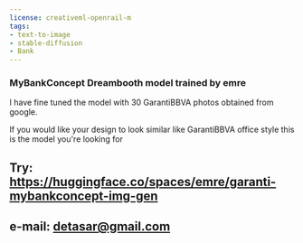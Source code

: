 ```yaml
---
license: creativeml-openrail-m
tags:
- text-to-image
- stable-diffusion
- Bank
---
```

### MyBankConcept Dreambooth model trained by emre 

I have fine tuned the model with 30 GarantiBBVA photos obtained from google.

If you would like your design to look similar like GarantiBBVA office style this is the model you're looking for

Try: https://huggingface.co/spaces/emre/garanti-mybankconcept-img-gen
---
e-mail: detasar@gmail.com
---
